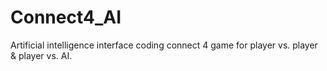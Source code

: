 # Connect4_AI
Artificial intelligence interface coding connect 4 game for player vs. player &amp; player vs. AI.
